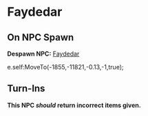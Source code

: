 # Faydedar
## On NPC Spawn

**Despawn NPC:**  [Faydedar](/npc/96089)

e.self:MoveTo(-1855,-11821,-0.13,-1,true);
## Turn-Ins



**This NPC *should* return incorrect items given.**

